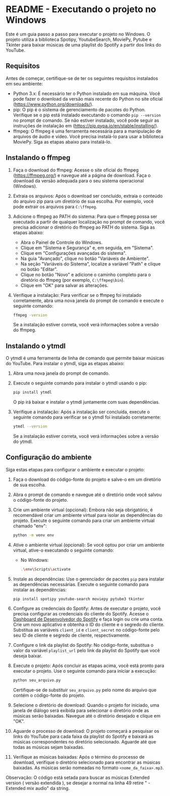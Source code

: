 # README - Executando o projeto no Windows

Este é um guia passo a passo para executar o projeto no Windows. O projeto utiliza a biblioteca Spotipy, YoutubeSearch, MoviePy, Pytube e Tkinter para baixar músicas de uma playlist do Spotify a partir dos links do YouTube.

## Requisitos

Antes de começar, certifique-se de ter os seguintes requisitos instalados em seu ambiente:

- Python 3.x: É necessário ter o Python instalado em sua máquina. Você pode fazer o download da versão mais recente do Python no site oficial (https://www.python.org/downloads/).
- pip: O pip é o sistema de gerenciamento de pacotes do Python. Verifique se o pip está instalado executando o comando `pip --version` no prompt de comando. Se não estiver instalado, você pode seguir as instruções de instalação em (https://pip.pypa.io/en/stable/installing/).
- ffmpeg: O ffmpeg é uma ferramenta necessária para a manipulação de arquivos de áudio e vídeo. Você precisa instalá-lo para usar a biblioteca MoviePy. Siga as etapas abaixo para instalá-lo.

## Instalando o ffmpeg

1. Faça o download do ffmpeg: Acesse o site oficial do ffmpeg (https://ffmpeg.org/) e navegue até a página de download. Faça o download da versão adequada para o seu sistema operacional (Windows).

2. Extraia os arquivos: Após o download ser concluído, extraia o conteúdo do arquivo zip para um diretório de sua escolha. Por exemplo, você pode extrair os arquivos para `C:\ffmpeg`.

3. Adicione o ffmpeg ao PATH do sistema: Para que o ffmpeg possa ser executado a partir de qualquer localização no prompt de comando, você precisa adicionar o diretório do ffmpeg ao PATH do sistema. Siga as etapas abaixo:

   - Abra o Painel de Controle do Windows.
   - Clique em "Sistema e Segurança" e, em seguida, em "Sistema".
   - Clique em "Configurações avançadas do sistema".
   - Na guia "Avançado", clique no botão "Variáveis de Ambiente".
   - Na seção "Variáveis do Sistema", localize a variável "Path" e clique no botão "Editar".
   - Clique no botão "Novo" e adicione o caminho completo para o diretório do ffmpeg (por exemplo, `C:\ffmpeg\bin`).
   - Clique em "OK" para salvar as alterações.

4. Verifique a instalação: Para verificar se o ffmpeg foi instalado corretamente, abra uma nova janela do prompt de comando e execute o seguinte comando:

   ```bash
   ffmpeg -version
   ```

   Se a instalação estiver correta, você verá informações sobre a versão do ffmpeg.

## Instalando o ytmdl

O ytmdl é uma ferramenta de linha de comando que permite baixar músicas do YouTube. Para instalar o ytmdl, siga as etapas abaixo:

1. Abra uma nova janela do prompt de comando.

2. Execute o seguinte comando para instalar o ytmdl usando o pip:

   ```bash
   pip install ytmdl
   ```

   O pip irá baixar e instalar o ytmdl juntamente com suas dependências.

3. Verifique a instalação: Após a instalação ser concluída, execute o seguinte comando para verificar se o ytmdl foi instalado corretamente:

   ```bash
   ytmdl --version
   ```

   Se a instalação estiver correta, você verá informações sobre a versão do ytmdl.

## Configuração do ambiente

Siga estas etapas para configurar o ambiente e executar o projeto:

1. Faça o download do código-fonte do projeto e salve-o em um diretório de sua escolha.

2. Abra o prompt de comando e navegue até o diretório onde você salvou o código-fonte do projeto.

3. Crie um ambiente virtual (opcional): Embora não seja obrigatório, é recomendável criar um ambiente virtual para isolar as dependências do projeto. Execute o seguinte comando para criar um ambiente virtual chamado "env":

   ```bash
   python -m venv env
   ```

4. Ative o ambiente virtual (opcional): Se você optou por criar um ambiente virtual, ative-o executando o seguinte comando:

   - No Windows:

     ```bash
     .\env\Scripts\activate
     ```

5. Instale as dependências: Use o gerenciador de pacotes `pip` para instalar as dependências necessárias. Execute o seguinte comando para instalar as dependências:

   ```bash
   pip install spotipy youtube-search moviepy pytube3 tkinter
   ```

6. Configure as credenciais do Spotify: Antes de executar o projeto, você precisa configurar as credenciais do cliente do Spotify. Acesse o [Dashboard de Desenvolvedor do Spotify](https://developer.spotify.com/dashboard/) e faça login ou crie uma conta. Crie um novo aplicativo e obtenha o ID do cliente e o segredo do cliente. Substitua as variáveis `client_id` e `client_secret` no código-fonte pelo seu ID de cliente e segredo de cliente, respectivamente.

7. Configure o link da playlist do Spotify: No código-fonte, substitua o valor da variável `playlist_url` pelo link da playlist do Spotify que você deseja baixar.

8. Execute o projeto: Após concluir as etapas acima, você está pronto para executar o projeto. Use o seguinte comando para iniciar a execução:

   ```bash
   python seu_arquivo.py
   ```

   Certifique-se de substituir `seu_arquivo.py` pelo nome do arquivo que contém o código-fonte do projeto.

9. Selecione o diretório de download: Quando o projeto for iniciado, uma janela de diálogo será exibida para selecionar o diretório onde as músicas serão baixadas. Navegue até o diretório desejado e clique em "OK".

10. Aguarde o processo de download: O projeto começará a pesquisar os links do YouTube para cada faixa da playlist do Spotify e baixará as músicas correspondentes no diretório selecionado. Aguarde até que todas as músicas sejam baixadas.

11. Verifique as músicas baixadas: Após o término do processo de download, verifique o diretório selecionado para encontrar as músicas baixadas. As músicas serão nomeadas no formato `<nome_da_faixa>.mp3`.

Observação: O código está setada para buscar as músicas Extended version ( versão extendida ), se desejar a normal na linha 49 retire " - Extended mix audio" da string.
